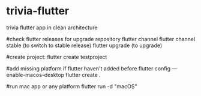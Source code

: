 # trivia-flutter
trivia flutter app in clean architecture

#check flutter releases for upgrade repository
flutter channel 
flutter channel stable (to switch to stable release)
flutter upgrade (to upgrade)

#create project:
flutter create testproject

#add missing platform if flutter haven't added before
flutter config —enable-macos-desktop
flutter create . 

#run mac app or any platform
flutter run -d "macOS"
